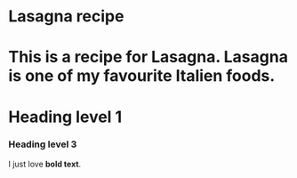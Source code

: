 # Lasagna recipe
# This is a recipe for Lasagna. Lasagna is one of my favourite Italien foods.
# Heading level 1
### Heading level 3
I just love **bold text**.
